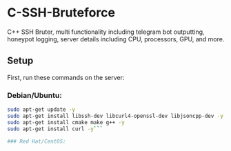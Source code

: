 # C-SSH-Bruteforce
C++ SSH Bruter, multi functionality including telegram bot outputting, honeypot logging, server details including CPU, processors, GPU, and more.

## Setup
First, run these commands on the server:

### Debian/Ubuntu:
```sh
sudo apt-get update -y
sudo apt-get install libssh-dev libcurl4-openssl-dev libjsoncpp-dev -y
sudo apt-get install cmake make g++ -y
sudo apt-get install curl -y```

### Red Hat/CentOS:

